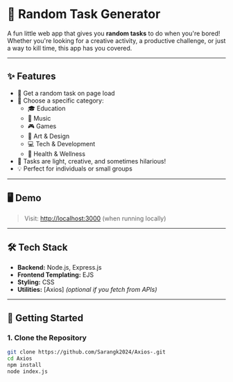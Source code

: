 # 🎲 Random Task Generator

A fun little web app that gives you **random tasks** to do when you're bored! Whether you're looking for a creative activity, a productive challenge, or just a way to kill time, this app has you covered.

---

## ✨ Features

- 🔀 Get a random task on page load
- 🎯 Choose a specific category:
  - 🎓 Education
  - 🎵 Music
  - 🎮 Games
  - 🎨 Art & Design
  - 💻 Tech & Development
  - 🧘 Health & Wellness
- 🎉 Tasks are light, creative, and sometimes hilarious!
- 💡 Perfect for individuals or small groups

---

## 🖥️ Demo

> Visit: [http://localhost:3000](http://localhost:3000) (when running locally)

---

## 🛠️ Tech Stack

- **Backend:** Node.js, Express.js
- **Frontend Templating:** EJS
- **Styling:** CSS
- **Utilities:** [Axios] *(optional if you fetch from APIs)*

---

## 🚀 Getting Started

### 1. Clone the Repository

```bash
git clone https://github.com/Sarangk2024/Axios-.git
cd Axios
npm install
node index.js